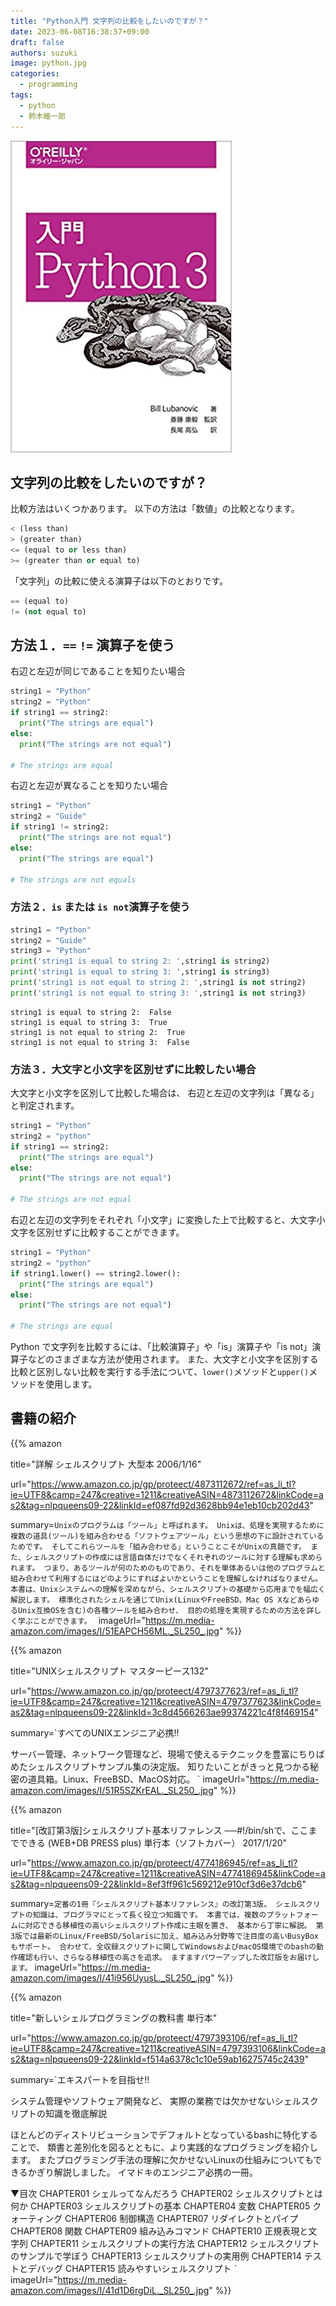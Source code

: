 ```yaml
---
title: "Python入門 文字列の比較をしたいのですが？"
date: 2023-06-08T16:38:57+09:00
draft: false
authors: suzuki
image: python.jpg
categories:
  - programming
tags:
  - python
  - 鈴木維一郎
---
```


![](python.jpg)

## 文字列の比較をしたいのですが？
比較方法はいくつかあります。
以下の方法は「数値」の比較となります。

```python
< (less than)
> (greater than)
<= (equal to or less than)
>= (greater than or equal to)
```

「文字列」の比較に使える演算子は以下のとおりです。
```python
== (equal to)
!= (not equal to)
```


## 方法１．`==` `!=` 演算子を使う

右辺と左辺が同じであることを知りたい場合
```python
string1 = "Python"
string2 = "Python"
if string1 == string2:
  print("The strings are equal")
else:
  print("The strings are not equal")

# The strings are equal
```

右辺と左辺が異なることを知りたい場合
```python
string1 = "Python"
string2 = "Guide"
if string1 != string2:
  print("The strings are not equal")
else:
  print("The strings are equal")

# The strings are not equals
```

### 方法２．`is` または `is not`演算子を使う
```python
string1 = "Python"
string2 = "Guide"
string3 = "Python"
print('string1 is equal to string 2: ',string1 is string2)
print('string1 is equal to string 3: ',string1 is string3)
print('string1 is not equal to string 2: ',string1 is not string2)
print('string1 is not equal to string 3: ',string1 is not string3)
```

```
string1 is equal to string 2:  False
string1 is equal to string 3:  True
string1 is not equal to string 2:  True
string1 is not equal to string 3:  False
```

### 方法３．大文字と小文字を区別せずに比較したい場合

大文字と小文字を区別して比較した場合は、
右辺と左辺の文字列は「異なる」と判定されます。
```python
string1 = "Python"
string2 = "python"
if string1 == string2:
  print("The strings are equal")
else:
  print("The strings are not equal")

# The strings are not equal
```

右辺と左辺の文字列をそれぞれ「小文字」に変換した上で比較すると、大文字小文字を区別せずに比較することができます。

```python
string1 = "Python"
string2 = "python"
if string1.lower() == string2.lower():
  print("The strings are equal")
else:
  print("The strings are not equal")

# The strings are equal
```

Python で文字列を比較するには、「比較演算子」や「is」演算子や「is not」演算子などのさまざまな方法が使用されます。
また、大文字と小文字を区別する比較と区別しない比較を実行する手法について、`lower()`メソッドと`upper()`メソッドを使用します。


## 書籍の紹介
{{% amazon

title="詳解 シェルスクリプト 大型本  2006/1/16"

url="https://www.amazon.co.jp/gp/proteect/4873112672/ref=as_li_tl?ie=UTF8&camp=247&creative=1211&creativeASIN=4873112672&linkCode=as2&tag=nlpqueens09-22&linkId=ef087fd92d3628bb94e1eb10cb202d43"

summary=`Unixのプログラムは「ツール」と呼ばれます。
Unixは、処理を実現するために複数の道具(ツール)を組み合わせる「ソフトウェアツール」という思想の下に設計されているためです。
そしてこれらツールを「組み合わせる」ということこそがUnixの真髄です。
また、シェルスクリプトの作成には言語自体だけでなくそれぞれのツールに対する理解も求められます。
つまり、あるツールが何のためのものであり、それを単体あるいは他のプログラムと組み合わせて利用するにはどのようにすればよいかということを理解しなければなりません。
本書は、Unixシステムへの理解を深めながら、シェルスクリプトの基礎から応用までを幅広く解説します。
標準化されたシェルを通じてUnix(LinuxやFreeBSD、Mac OS XなどあらゆるUnix互換OSを含む)の各種ツールを組み合わせ、
目的の処理を実現するための方法を詳しく学ぶことができます。
`
imageUrl="https://m.media-amazon.com/images/I/51EAPCH56ML._SL250_.jpg"
%}}

{{% amazon

title="UNIXシェルスクリプト マスターピース132"

url="https://www.amazon.co.jp/gp/proteect/4797377623/ref=as_li_tl?ie=UTF8&camp=247&creative=1211&creativeASIN=4797377623&linkCode=as2&tag=nlpqueens09-22&linkId=3c8d4566263ae99374221c4f8f469154"

summary=`すべてのUNIXエンジニア必携!!

サーバー管理、ネットワーク管理など、現場で使えるテクニックを豊富にちりばめたシェルスクリプトサンプル集の決定版。
知りたいことがきっと見つかる秘密の道具箱。Linux、FreeBSD、MacOS対応。
`
imageUrl="https://m.media-amazon.com/images/I/51R5SZKrEAL._SL250_.jpg"
%}}


{{% amazon

title="[改訂第3版]シェルスクリプト基本リファレンス ──#!/bin/shで、ここまでできる (WEB+DB PRESS plus) 単行本（ソフトカバー）  2017/1/20"

url="https://www.amazon.co.jp/gp/proteect/4774186945/ref=as_li_tl?ie=UTF8&camp=247&creative=1211&creativeASIN=4774186945&linkCode=as2&tag=nlpqueens09-22&linkId=8ef3ff961c569212e910cf3d6e37dcb6"

summary=`定番の1冊『シェルスクリプト基本リファレンス』の改訂第3版。
シェルスクリプトの知識は、プログラマにとって長く役立つ知識です。
本書では、複数のプラットフォームに対応できる移植性の高いシェルスクリプト作成に主眼を置き、
基本から丁寧に解説。
第3版では最新のLinux/FreeBSD/Solarisに加え、組み込み分野等で注目度の高いBusyBoxもサポート。
合わせて、全収録スクリプトに関してWindowsおよびmacOS環境でのbashの動作確認も行い、さらなる移植性の高さを追求。
ますますパワーアップした改訂版をお届けします。`
imageUrl="https://m.media-amazon.com/images/I/41i956UyusL._SL250_.jpg"
%}}

{{% amazon

title="新しいシェルプログラミングの教科書 単行本"

url="https://www.amazon.co.jp/gp/proteect/4797393106/ref=as_li_tl?ie=UTF8&camp=247&creative=1211&creativeASIN=4797393106&linkCode=as2&tag=nlpqueens09-22&linkId=f514a6378c1c10e59ab16275745c2439"

summary=`エキスパートを目指せ!!

システム管理やソフトウェア開発など、
実際の業務では欠かせないシェルスクリプトの知識を徹底解説

ほとんどのディストリビューションでデフォルトとなっているbashに特化することで、
類書と差別化を図るとともに、より実践的なプログラミングを紹介します。
またプログラミング手法の理解に欠かせないLinuxの仕組みについてもできるかぎり解説しました。
イマドキのエンジニア必携の一冊。

▼目次
CHAPTER01 シェルってなんだろう
CHAPTER02 シェルスクリプトとは何か
CHAPTER03 シェルスクリプトの基本
CHAPTER04 変数
CHAPTER05 クォーティング
CHAPTER06 制御構造
CHAPTER07 リダイレクトとパイプ
CHAPTER08 関数
CHAPTER09 組み込みコマンド
CHAPTER10 正規表現と文字列
CHAPTER11 シェルスクリプトの実行方法
CHAPTER12 シェルスクリプトのサンプルで学ぼう
CHAPTER13 シェルスクリプトの実用例
CHAPTER14 テストとデバッグ
CHAPTER15 読みやすいシェルスクリプト
`
imageUrl="https://m.media-amazon.com/images/I/41d1D6rgDiL._SL250_.jpg"
%}}



